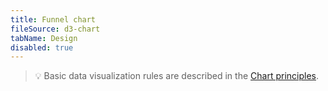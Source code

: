 ```yaml
---
title: Funnel chart
fileSource: d3-chart
tabName: Design
disabled: true
---
```


> 💡 Basic data visualization rules are described in the [Chart principles](/data-display/chart/).
